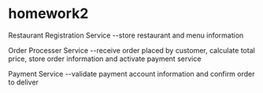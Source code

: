 # homework2

Restaurant Registration Service
--store restaurant and menu information

Order Processer Service
--receive order placed by customer, calculate total price, store order information and activate payment service

Payment Service
--validate payment account information and confirm order to deliver
